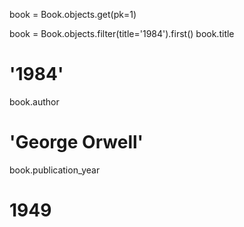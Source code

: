 book = Book.objects.get(pk=1)

book = Book.objects.filter(title='1984').first()
book.title
# '1984'
book.author
# 'George Orwell'
book.publication_year
# 1949

